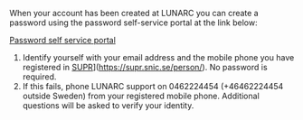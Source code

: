 
When your account has been created at LUNARC you can create a password using the password self-service portal at the link below:

[Password self service portal](https://phenix3.lunarc.lu.se/pss)

 1. Identify yourself with your email address and the mobile phone you have registered in [SUPR](https://supr.snic.se/person/)](https://supr.snic.se/person/). No password is required. 
 1. If this fails, phone LUNARC support on 0462224454 (+46462224454 outside Sweden) from your registered mobile phone. Additional questions will be asked to verify your identity.  
